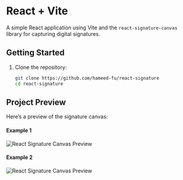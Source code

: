 # React + Vite

A simple React application using Vite and the `react-signature-canvas` library for capturing digital signatures.

## Getting Started

1. Clone the repository:
   ```bash
   git clone https://github.com/hameed-fu/react-signature
   cd react-signature
## Project Preview

Here’s a preview of the signature canvas:
#### Example 1
![React Signature Canvas Preview](./public/sign.gif)
#### Example 2
![React Signature Canvas Preview](./public/sign1.png)
